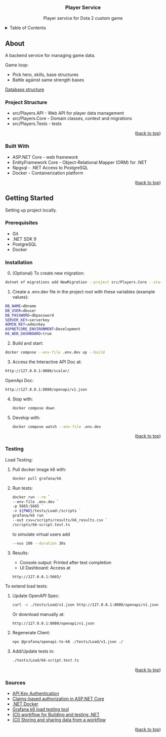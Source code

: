 <a id="readme-top"></a>

<h3 align="center">Player Service</h3>

<p align="center">
  Player service for Dota 2 custom game
</p>

<details>
  <summary>Table of Contents</summary>
  <ol>
    <li>
      <a href="#about">About The Project</a>
      <ul>
        <li><a href="#built-with">Built With</a></li>
      </ul>
    </li>
    <li>
      <a href="#getting-started">Getting Started</a>
      <ul>
        <li><a href="#prerequisites">Prerequisites</a></li>
        <li><a href="#installation">Installation</a></li>
        <li><a href="#testing">Testing</a></li>
        <li><a href="#sources">Sources</a></li>
      </ul>
    </li>
  </ol>
</details>

## About

A backend service for managing game data.

Game loop:
- Pick hero, skills, base structures
- Battle against same strength bases

[Database structure](https://github.com/roekws/PlayerService/raw/master/Documentation/db.png "Db")

### Project Structure

- src/Players.API - Web API for player data management
- src/Players.Core - Domain classes, context and migrations
- src/Players.Tests - tests

<p align="right">(<a href="#readme-top">back to top</a>)</p>

### Built With
* ASP.NET Core - web framework
* EntityFramework Core - Object-Relational Mapper (ORM) for .NET
* Npgsql - .NET Access to PostgreSQL
* Docker - Containerization platform

<p align="right">(<a href="#readme-top">back to top</a>)</p>

## Getting Started

Setting up project locally.

### Prerequisites

* Git
* .NET SDK 9
* PostgreSQL
* Docker

### Installation

0. (Optional) To create new migration:
  ```sh
  dotnet ef migrations add NewMigration --project src/Players.Core --startup-project src/Players.API
  ```

1. Create a .env.dev file in the project root with these variables (example values):
  ```sh
  DB_NAME=dbname
  DB_USER=dbuser
  DB_PASSWORD=dbpassword
  SERVER_KEY=serverkey
  ADMIN_KEY=adminkey
  ASPNETCORE_ENVIRONMENT=Development
  K6_WEB_DASHBOARD=true
  ```

2. Build and start:
  ```sh
  docker compose --env-file .env.dev up --build
  ```

3. Access the Interactive API Doc at:
  ```sh
  http://127.0.0.1:8080/scalar/
  ```

  OpenApi Doc:
  ```sh
  http://127.0.0.1:8080/openapi/v1.json
  ```

4. Stop with:
   ```sh
   docker compose down
   ```

5. Develop with:
    ```sh
   docker compose watch --env-file .env.dev
   ```

<p align="right">(<a href="#readme-top">back to top</a>)</p>

### Testing

Load Testing:

1. Pull docker image k6 with:
    ```sh
    docker pull grafana/k6
    ```

2. Run tests:
    ```sh
    docker run --rm `
    --env-file .env.dev `
    -p 5665:5665 `
    -v ${PWD}/tests/Load:/scripts `
    grafana/k6 run `
    --out csv=/scripts/results/k6_results.csv `
    /scripts/k6-script.test.ts
    ```
    to simulate virtual users add
    ```sh
    --vus 100 --duration 30s
    ```

3. Results:

    - Console output: Printed after test completion
    - UI Dashboard: Access at
    ```
    http://127.0.0.1:5665/
    ```

To extend load tests:

1. Update OpenAPI Spec:
    ```sh
    curl -o ./tests/Load/v1.json http://127.0.0.1:8080/openapi/v1.json
    ```
    Or download manually at:
    ```sh
    http://127.0.0.1:8080/openapi/v1.json
    ```

2. Regenerate Client:
    ```sh
    npx @grafana/openapi-to-k6 ./tests/Load/v1.json ./
    ```

3. Add/Update tests in:
    ```sh
    ./tests/Load/k6-script.test.ts
    ```

<p align="right">(<a href="#readme-top">back to top</a>)</p>

### Sources

- [API Key Authentication](https://habr.com/ru/articles/877302/)
- [Claims-based authorization in ASP.NET Core](https://learn.microsoft.com/en-us/aspnet/core/security/authorization/claims?view=aspnetcore-9.0)
- [.NET Docker](https://docs.docker.com/guides/dotnet/)
- [Grafana k6 load testing tool](https://grafana.com/docs/k6/latest/)
- [(CI) workflow for Building and testing .NET](https://docs.github.com/en/actions/how-tos/use-cases-and-examples/building-and-testing/building-and-testing-net)
- [(CI) Storing and sharing data from a workflow](https://docs.github.com/en/actions/how-tos/writing-workflows/choosing-what-your-workflow-does/storing-and-sharing-data-from-a-workflow)

<p align="right">(<a href="#readme-top">back to top</a>)</p>

